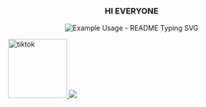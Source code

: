 <!-- markdownlint-disable MD033 MD041 -->
<p align="center">
  <h3 align="center">HI EVERYONE</h3>
</p>

<p align="center">
  <img src="https://readme-typing-svg.demolab.com/?lines=🤠+hi im johan+Developer!;junior+a+مرحبا+انا+يوهان+مطور مبتدئ!;شكرا+لزيارة+صفحتي+لاتنسى+توك+تعايق!;لي+على+مواقعي++لك!&font=Fira%20Code&center=true&width=380&height=50&duration=4000&pause=1000" alt="Example Usage - README Typing SVG">
</p>
<a href="https://www.tiktok.com/@hackermenu0">
  <img src="https://i.imgur.com/ujYTev3.png" alt="tiktok" width="120" height="120">
</a>
<img src="https://i.imgur.com/5230tSL.jpg" />
